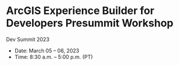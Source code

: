 # ArcGIS Experience Builder for Developers Presummit Workshop

Dev Summit 2023

- Date: March 05 – 06, 2023
- Time: 8:30 a.m. – 5:00 p.m. (PT)
